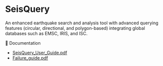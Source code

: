 # SeisQuery
An enhanced earthquake search and analysis tool with advanced querying features (circular, directional, and polygon-based) integrating global databases such as EMSC, IRIS, and ISC.

📄 Documentation  
- [SeisQuery_User_Guide.pdf](https://github.com/MohamedATaha/SeisQuery/blob/main/SeisQuery_User_Guide.pdf)  
- [Failure_guide.pdf](https://github.com/MohamedATaha/SeisQuery/blob/main/Failure_guide.pdf)
